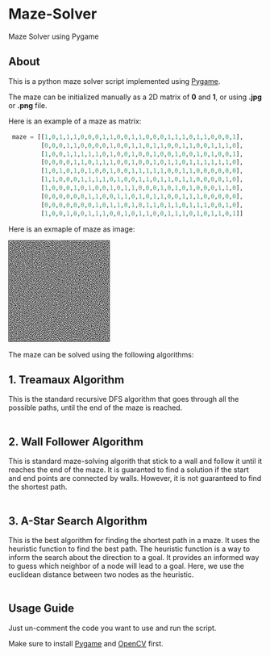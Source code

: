 # Maze-Solver
Maze Solver using Pygame

## About
This is a python maze solver script implemented using [Pygame](https://www.pygame.org/wiki/GettingStarted).

The maze can be initialized manually as a 2D matrix of **0** and **1**, or using **.jpg** or **.png** file.

Here is an example of a maze as matrix:

```python
 maze = [[1,0,1,1,1,0,0,0,1,1,0,0,1,1,0,0,0,1,1,1,0,1,1,0,0,0,1],
         [0,0,0,1,1,0,0,0,0,1,0,0,1,1,0,1,1,0,0,1,1,0,0,1,1,1,0],
         [1,0,0,1,1,1,1,1,0,1,0,0,1,0,0,1,0,0,1,0,0,1,0,1,0,0,1],
         [0,0,0,0,1,1,0,1,1,1,0,0,1,0,0,1,0,1,1,0,1,1,1,1,1,1,0],
         [1,0,1,0,1,0,1,0,0,1,0,0,1,1,1,1,1,0,0,1,1,0,0,0,0,0,0],
         [1,1,0,0,0,1,1,1,1,0,1,0,0,1,1,0,1,1,0,1,1,0,0,0,0,1,0],
         [1,0,0,0,1,0,1,0,0,1,0,1,1,0,0,0,1,0,1,0,1,0,0,0,1,1,0],
         [0,0,0,0,0,0,1,1,0,0,1,1,0,1,0,1,1,0,0,1,1,1,0,0,0,0,0],
         [0,0,0,0,0,0,0,1,0,1,1,0,1,0,1,1,0,1,1,0,1,1,1,0,0,1,0],
         [1,0,0,1,0,0,1,1,1,0,0,1,0,1,1,0,0,1,1,1,0,1,0,1,1,0,1]]
```

Here is an exmaple of maze as image:

![maze.png](maze.png)

The maze can be solved using the following algorithms:

## 1. **Treamaux Algorithm**

This is the standard recursive DFS algorithm that goes through all the possible paths, until the end of the maze is reached.    
<br />

## 2. **Wall Follower Algorithm**

This is standard maze-solving algorith that stick to a wall and follow it until it reaches the end of the maze. It is guaranted to find a solution if the start and end points are connected by walls. However, it is not guaranteed to find the shortest path.  
<br />

## 3. **A-Star Search Algorithm**

This is the best algorithm for finding the shortest path in a maze. It uses the heuristic function to find the best path. The heuristic function is a way to inform the search about the direction to a goal. It provides an informed way to guess which neighbor of a node will lead to a goal. Here, we use the euclidean distance between two nodes as the heuristic.  
<br />

## Usage Guide
Just un-comment the code you want to use and run the script.

Make sure to install [Pygame](https://www.pygame.org/wiki/GettingStarted) and [OpenCV](http://opencv.org/) first.
